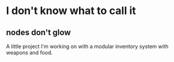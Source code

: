 # I don't know what to call it
## nodes don't glow
A little project I'm working on with a modular inventory system with weapons and food.
